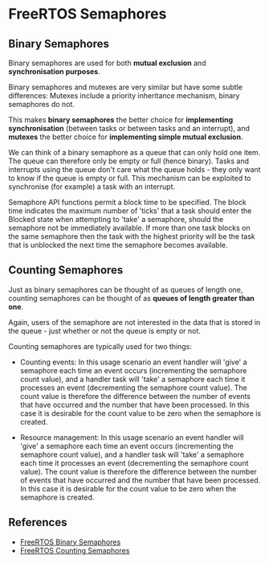 # FreeRTOS Semaphores 

## Binary Semaphores

Binary semaphores are used for both **mutual exclusion** and **synchronisation purposes**.

Binary semaphores and mutexes are very similar but have some subtle differences: Mutexes include a priority inheritance mechanism, binary semaphores do not. 

This makes **binary semaphores** the better choice for **implementing synchronisation** (between tasks or between tasks and an interrupt), and **mutexes** the better choice for **implementing simple mutual exclusion**. 

We can think of a binary semaphore as a queue that can only hold one item. 
The queue can therefore only be empty or full (hence binary).
Tasks and interrupts using the queue don't care what the queue holds - they only 
want to know if the queue is empty or full. This mechanism can be exploited to synchronise (for example) a task with an interrupt.

Semaphore API functions permit a block time to be specified. The block time indicates 
the maximum number of 'ticks' that a task should enter the Blocked state when attempting
to 'take' a semaphore, should the semaphore not be immediately available. 
If more than one task blocks on the same semaphore then the task with the highest 
priority will be the task that is unblocked the next time the semaphore becomes 
available.


## Counting Semaphores

Just as binary semaphores can be thought of as queues of length one, counting 
semaphores can be thought of as **queues of length greater than one**. 

Again, users of the semaphore are not interested in the data that is stored in 
the queue - just whether or not the queue is empty or not.

Counting semaphores are typically used for two things:
* Counting events:
    In this usage scenario an event handler will 'give' a semaphore each time 
    an event occurs (incrementing the semaphore count value), and a handler 
    task will 'take' a semaphore each time it processes an event (decrementing 
    the semaphore count value). 
    The count value is therefore the difference between the number of events 
    that have occurred and the number that have been processed. In this case 
    it is desirable for the count value to be zero when the semaphore is created.


* Resource management:
    In this usage scenario an event handler will 'give' a semaphore each time 
    an event occurs (incrementing the semaphore count value), and a handler 
    task will 'take' a semaphore each time it processes an event (decrementing 
    the semaphore count value). The count value is therefore the difference 
    between the number of events that have occurred and the number that have 
    been processed. In this case it is desirable for the count value to be 
    zero when the semaphore is created.



## References 
* [FreeRTOS Binary Semaphores](https://www.freertos.org/Embedded-RTOS-Binary-Semaphores.html)
* [FreeRTOS Counting Semaphores](https://www.freertos.org/Real-time-embedded-RTOS-Counting-Semaphores.html)